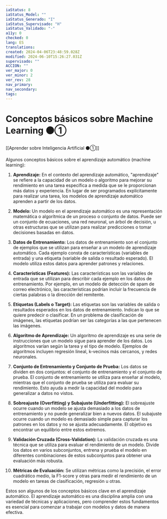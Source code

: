 ```yaml
---
iaStatus: 8
iaStatus_Model: ""
iaStatus_Generado: "I"
iaStatus_Supervisado: "H"
iaStatus_Validado: "-"
a11y: 0
checked: 0
lang: ES
translations: 
created: 2024-04-06T23:48:59.028Z
modified: 2024-06-10T15:26:27.031Z
supervisado: ""
ACCION: ""
ver_major: 0
ver_minor: 2
ver_rev: 28
nav_primary: 
nav_secondary: 
tags:
---
```

# Conceptos básicos sobre Machine Learning ⚫①

[[Aprender sobre Inteligencia Artificial ⚫①]]

Algunos conceptos básicos sobre el aprendizaje automático (machine learning):

1. **Aprendizaje:** En el contexto del aprendizaje automático, "aprendizaje" se refiere a la capacidad de un modelo o algoritmo para mejorar su rendimiento en una tarea específica a medida que se le proporcionan más datos y experiencia. En lugar de ser programados explícitamente para realizar una tarea, los modelos de aprendizaje automático aprenden a partir de los datos.
    
2. **Modelo:** Un modelo en el aprendizaje automático es una representación matemática o algorítmica de un proceso o conjunto de datos. Puede ser un conjunto de ecuaciones, una red neuronal, un árbol de decisión, u otras estructuras que se utilizan para realizar predicciones o tomar decisiones basadas en datos.
    
3. **Datos de Entrenamiento:** Los datos de entrenamiento son el conjunto de ejemplos que se utilizan para enseñar a un modelo de aprendizaje automático. Cada ejemplo consta de características (variables de entrada) y una etiqueta (variable de salida o resultado esperado). El modelo utiliza estos datos para aprender patrones y relaciones.
    
4. **Características (Features):** Las características son las variables de entrada que se utilizan para describir cada ejemplo en los datos de entrenamiento. Por ejemplo, en un modelo de detección de spam de correo electrónico, las características podrían incluir la frecuencia de ciertas palabras o la dirección del remitente.
    
5. **Etiquetas (Labels o Target):** Las etiquetas son las variables de salida o resultados esperados en los datos de entrenamiento. Indican lo que se quiere predecir o clasificar. En un problema de clasificación de imágenes, las etiquetas podrían ser las categorías a las que pertenecen las imágenes.
    
6. **Algoritmo de Aprendizaje:** Un algoritmo de aprendizaje es una serie de instrucciones que un modelo sigue para aprender de los datos. Los algoritmos varían según la tarea y el tipo de modelo. Ejemplos de algoritmos incluyen regresión lineal, k-vecinos más cercanos, y redes neuronales.
    
7. **Conjunto de Entrenamiento y Conjunto de Prueba:** Los datos se dividen en dos conjuntos: el conjunto de entrenamiento y el conjunto de prueba. El conjunto de entrenamiento se utiliza para enseñar al modelo, mientras que el conjunto de prueba se utiliza para evaluar su rendimiento. Esto ayuda a medir la capacidad del modelo para generalizar a datos no vistos.
    
8. **Sobreajuste (Overfitting) y Subajuste (Underfitting):** El sobreajuste ocurre cuando un modelo se ajusta demasiado a los datos de entrenamiento y no puede generalizar bien a nuevos datos. El subajuste ocurre cuando un modelo es demasiado simple para capturar los patrones en los datos y no se ajusta adecuadamente. El objetivo es encontrar un equilibrio entre estos extremos.
    
9. **Validación Cruzada (Cross-Validation):** La validación cruzada es una técnica que se utiliza para evaluar el rendimiento de un modelo. Divide los datos en varios subconjuntos, entrena y prueba el modelo en diferentes combinaciones de estos subconjuntos para obtener una evaluación más robusta.
    
10. **Métricas de Evaluación:** Se utilizan métricas como la precisión, el error cuadrático medio, la F1-score y otras para medir el rendimiento de un modelo en tareas de clasificación, regresión u otras.
    

Estos son algunos de los conceptos básicos clave en el aprendizaje automático. El aprendizaje automático es una disciplina amplia con una variedad de técnicas y aplicaciones, pero comprender estos fundamentos es esencial para comenzar a trabajar con modelos y datos de manera efectiva.